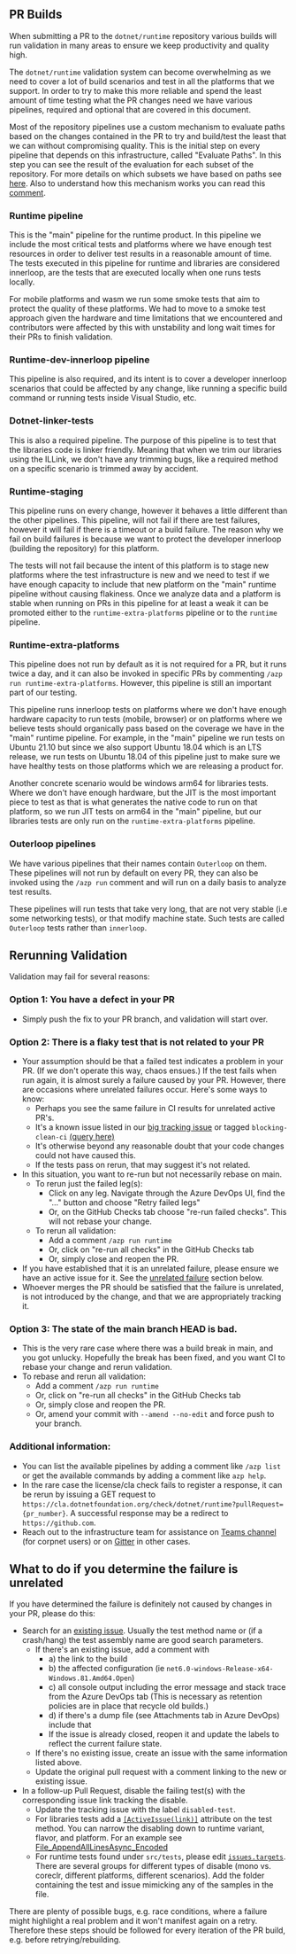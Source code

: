 ## PR Builds
When submitting a PR to the `dotnet/runtime` repository various builds will run validation in many areas to ensure we keep productivity and quality high.

The `dotnet/runtime` validation system can become overwhelming as we need to cover a lot of build scenarios and test in all the platforms that we support. In order to try to make this more reliable and spend the least amount of time testing what the PR changes need we have various pipelines, required and optional that are covered in this document.

Most of the repository pipelines use a custom mechanism to evaluate paths based on the changes contained in the PR to try and build/test the least that we can without compromising quality. This is the initial step on every pipeline that depends on this infrastructure, called "Evaluate Paths". In this step you can see the result of the evaluation for each subset of the repository. For more details on which subsets we have based on paths see [here](https://github.com/dotnet/runtime/blob/513fe2863ad5ec6dc453d223d4b60f787a0ffa78/eng/pipelines/common/evaluate-default-paths.yml). Also to understand how this mechanism works you can read this [comment](https://github.com/dotnet/runtime/blob/513fe2863ad5ec6dc453d223d4b60f787a0ffa78/eng/pipelines/evaluate-changed-paths.sh#L3-L12).

### Runtime pipeline
This is the "main" pipeline for the runtime product. In this pipeline we include the most critical tests and platforms where we have enough test resources in order to deliver test results in a reasonable amount of time. The tests executed in this pipeline for runtime and libraries are considered innerloop, are the tests that are executed locally when one runs tests locally.

For mobile platforms and wasm we run some smoke tests that aim to protect the quality of these platforms. We had to move to a smoke test approach given the hardware and time limitations that we encountered and contributors were affected by this with unstability and long wait times for their PRs to finish validation.

### Runtime-dev-innerloop pipeline
This pipeline is also required, and its intent is to cover a developer innerloop scenarios that could be affected by any change, like running a specific build command or running tests inside Visual Studio, etc.

### Dotnet-linker-tests
This is also a required pipeline. The purpose of this pipeline is to test that the libraries code is linker friendly. Meaning that when we trim our libraries using the ILLink, we don't have any trimming bugs, like a required method on a specific scenario is trimmed away by accident.

### Runtime-staging
This pipeline runs on every change, however it behaves a little different than the other pipelines. This pipeline, will not fail if there are test failures, however it will fail if there is a timeout or a build failure. The reason why we fail on build failures is because we want to protect the developer innerloop (building the repository) for this platform.

The tests will not fail because the intent of this platform is to stage new platforms where the test infrastructure is new and we need to test if we have enough capacity to include that new platform on the "main" runtime pipeline without causing flakiness. Once we analyze data and a platform is stable when running on PRs in this pipeline for at least a weak it can be promoted either to the `runtime-extra-platforms` pipeline or to the `runtime` pipeline.

### Runtime-extra-platforms
This pipeline does not run by default as it is not required for a PR, but it runs twice a day, and it can also be invoked in specific PRs by commenting `/azp run runtime-extra-platforms`. However, this pipeline is still an important part of our testing.

This pipeline runs innerloop tests on platforms where we don't have enough hardware capacity to run tests (mobile, browser) or on platforms where we believe tests should organically pass based on the coverage we have in the "main" runtime pipeline. For example, in the "main" pipeline we run tests on Ubuntu 21.10 but since we also support Ubuntu 18.04 which is an LTS release, we run tests on Ubuntu 18.04 of this pipeline just to make sure we have healthy tests on those platforms which we are releasing a product for.

Another concrete scenario would be windows arm64 for libraries tests. Where we don't have enough hardware, but the JIT is the most important piece to test as that is what generates the native code to run on that platform, so we run JIT tests on arm64 in the "main" pipeline, but our libraries tests are only run on the `runtime-extra-platforms` pipeline.

### Outerloop pipelines
We have various pipelines that their names contain `Outerloop` on them. These pipelines will not run by default on every PR, they can also be invoked using the `/azp run` comment and will run on a daily basis to analyze test results.

These pipelines will run tests that take very long, that are not very stable (i.e some networking tests), or that modify machine state. Such tests are called `Outerloop` tests rather than `innerloop`.

## Rerunning Validation

Validation may fail for several reasons:

### Option 1: You have a defect in your PR

* Simply push the fix to your PR branch, and validation will start over.

### Option 2: There is a flaky test that is not related to your PR

* Your assumption should be that a failed test indicates a problem in your PR. (If we don't operate this way, chaos ensues.) If the test fails when run again, it is almost surely a failure caused by your PR. However, there are occasions where unrelated failures occur. Here's some ways to know:
  * Perhaps you see the same failure in CI results for unrelated active PR's.
  * It's a known issue listed in our [big tracking issue](https://github.com/dotnet/runtime/issues/702) or tagged `blocking-clean-ci` [(query here)](https://github.com/dotnet/runtime/issues?utf8=%E2%9C%93&q=is%3Aissue+is%3Aopen+label%3Ablocking-clean-ci+)
  * It's otherwise beyond any reasonable doubt that your code changes could not have caused this.
  * If the tests pass on rerun, that may suggest it's not related.
* In this situation, you want to re-run but not necessarily rebase on main.
  * To rerun just the failed leg(s):
    * Click on any leg. Navigate through the Azure DevOps UI, find the "..." button and choose "Retry failed legs"
    * Or, on the GitHub Checks tab choose "re-run failed checks". This will not rebase your change.
  * To rerun all validation:
    * Add a comment `/azp run runtime`
    * Or, click on "re-run all checks" in the GitHub Checks tab
    * Or, simply close and reopen the PR.
* If you have established that it is an unrelated failure, please ensure we have an active issue for it. See the [unrelated failure](#what-to-do-if-you-determine-the-failure-is-unrelated) section below.
* Whoever merges the PR should be satisfied that the failure is unrelated, is not introduced by the change, and that we are appropriately tracking it.

### Option 3: The state of the main branch HEAD is bad.

* This is the very rare case where there was a build break in main, and you got unlucky. Hopefully the break has been fixed, and you want CI to rebase your change and rerun validation.
* To rebase and rerun all validation:
  * Add a comment `/azp run runtime`
  * Or, click on "re-run all checks" in the GitHub Checks tab
  * Or, simply close and reopen the PR.
  * Or, amend your commit with `--amend --no-edit` and force push to your branch.

### Additional information:
  * You can list the available pipelines by adding a comment like `/azp list` or get the available commands by adding a comment like `azp help`.
  * In the rare case the license/cla check fails to register a response, it can be rerun by issuing a GET request to `https://cla.dotnetfoundation.org/check/dotnet/runtime?pullRequest={pr_number}`. A successful response may be a redirect to `https://github.com`.
  * Reach out to the infrastructure team for assistance on [Teams channel](https://teams.microsoft.com/l/channel/19%3ab27b36ecd10a46398da76b02f0411de7%40thread.skype/Infrastructure?groupId=014ca51d-be57-47fa-9628-a15efcc3c376&tenantId=72f988bf-86f1-41af-91ab-2d7cd011db47) (for corpnet users) or on [Gitter](https://gitter.im/dotnet/community) in other cases.

## What to do if you determine the failure is unrelated

If you have determined the failure is definitely not caused by changes in your PR, please do this:

* Search for an [existing issue](https://github.com/dotnet/runtime/issues). Usually the test method name or (if a crash/hang) the test assembly name are good search parameters.
  * If there's an existing issue, add a comment with
    * a) the link to the build
    * b) the affected configuration (ie `net6.0-windows-Release-x64-Windows.81.Amd64.Open`)
    * c) all console output including the error message and stack trace from the Azure DevOps tab (This is necessary as retention policies are in place that recycle old builds.)
    * d) if there's a dump file (see Attachments tab in Azure DevOps) include that
    * If the issue is already closed, reopen it and update the labels to reflect the current failure state.
  * If there's no existing issue, create an issue with the same information listed above.
  * Update the original pull request with a comment linking to the new or existing issue.
* In a follow-up Pull Request, disable the failing test(s) with the corresponding issue link tracking the disable.
  * Update the tracking issue with the label `disabled-test`.
  * For libraries tests add a [`[ActiveIssue(link)]`](https://github.com/dotnet/arcade/blob/master/src/Microsoft.DotNet.XUnitExtensions/src/Attributes/ActiveIssueAttribute.cs) attribute on the test method. You can narrow the disabling down to runtime variant, flavor, and platform. For an example see [File_AppendAllLinesAsync_Encoded](https://github.com/dotnet/runtime/blob/cf49643711ad8aa4685a8054286c1348cef6e1d8/src/libraries/System.IO.FileSystem/tests/File/AppendAsync.cs#L74)
  * For runtime tests found under `src/tests`, please edit [`issues.targets`](https://github.com/dotnet/runtime/blob/main/src/tests/issues.targets). There are several groups for different types of disable (mono vs. coreclr, different platforms, different scenarios). Add the folder containing the test and issue mimicking any of the samples in the file.

There are plenty of possible bugs, e.g. race conditions, where a failure might highlight a real problem and it won't manifest again on a retry. Therefore these steps should be followed for every iteration of the PR build, e.g. before retrying/rebuilding.

